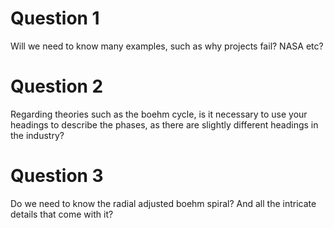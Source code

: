 # Question 1

Will we need to know many examples, such as why projects fail? NASA etc?

# Question 2

Regarding theories such as the boehm cycle, is it necessary to use your headings to describe the phases, as there are slightly different headings in the industry?

# Question 3

Do we need to know the radial adjusted boehm spiral? And all the intricate details that come with it?